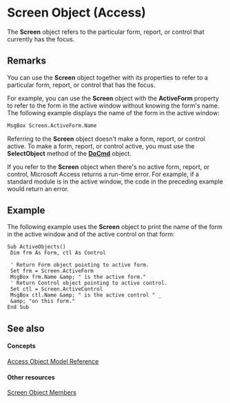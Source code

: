
# Screen Object (Access)

The  **Screen** object refers to the particular form, report, or control that currently has the focus.


## Remarks

You can use the  **Screen** object together with its properties to refer to a particular form, report, or control that has the focus.

For example, you can use the  **Screen** object with the **ActiveForm** property to refer to the form in the active window without knowing the form's name. The following example displays the name of the form in the active window:




```vb
MsgBox Screen.ActiveForm.Name
```

Referring to the  **Screen** object doesn't make a form, report, or control active. To make a form, report, or control active, you must use the **SelectObject** method of the **[DoCmd](3ce44cca-9979-0a1e-9787-079a52ce528f.md)** object.

If you refer to the  **Screen** object when there's no active form, report, or control, Microsoft Access returns a run-time error. For example, if a standard module is in the active window, the code in the preceding example would return an error.


## Example

The following example uses the  **Screen** object to print the name of the form in the active window and of the active control on that form:


```
Sub ActiveObjects() 
 Dim frm As Form, ctl As Control 
 
 ' Return Form object pointing to active form. 
 Set frm = Screen.ActiveForm 
 MsgBox frm.Name &amp; " is the active form." 
 ' Return Control object pointing to active control. 
 Set ctl = Screen.ActiveControl 
 MsgBox ctl.Name &amp; " is the active control " _ 
 &amp; "on this form." 
End Sub 

```


## See also


#### Concepts


[Access Object Model Reference](2de134a4-6c5c-d2a3-8377-f4dd973ba650.md)
#### Other resources


[Screen Object Members](82c9e4cb-95a9-6842-2629-bcd71c81838f.md)